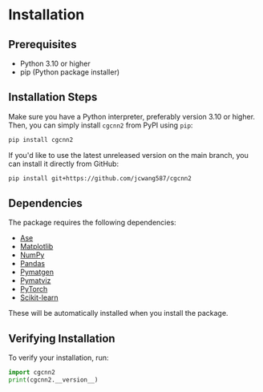 # Installation

## Prerequisites

- Python 3.10 or higher
- pip (Python package installer)

## Installation Steps

Make sure you have a Python interpreter, preferably version 3.10 or higher. Then, you can simply install `cgcnn2` from
PyPI using `pip`:

```bash
pip install cgcnn2
```

If you'd like to use the latest unreleased version on the main branch, you can install it directly from GitHub:

```bash
pip install git+https://github.com/jcwang587/cgcnn2
```

## Dependencies

The package requires the following dependencies:

* [Ase](https://gitlab.com/ase/ase)
* [Matplotlib](https://matplotlib.org/)
* [NumPy](https://numpy.org/)
* [Pandas](https://pandas.pydata.org/)
* [Pymatgen](https://pymatgen.org/)
* [Pymatviz](https://pymatviz.janosh.dev/)
* [PyTorch](https://pytorch.org/)
* [Scikit-learn](https://scikit-learn.org/)

These will be automatically installed when you install the package.

## Verifying Installation

To verify your installation, run:
```python
import cgcnn2
print(cgcnn2.__version__)
``` 